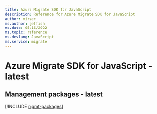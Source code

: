 ```yaml
---
title: Azure Migrate SDK for JavaScript
description: Reference for Azure Migrate SDK for JavaScript
author: xirzec
ms.author: jeffish
ms.date: 05/16/2022
ms.topic: reference
ms.devlang: JavaScript
ms.service: migrate
---
```

# Azure Migrate SDK for JavaScript - latest
## Management packages - latest
[!INCLUDE [mgmt-packages](migrate-mgmt-index.md)]
